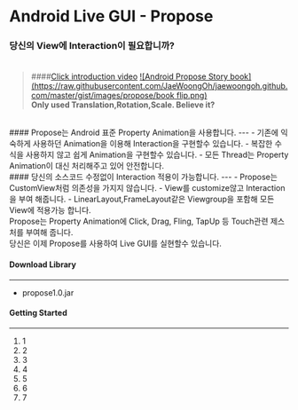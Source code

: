 # Android Live GUI - Propose
<i class="icon-cog"></i> 
### 당신의 View에 Interaction이 필요합니까?<br><br>

> ####[Click introduction video](https://youtu.be/FpXSwXSbTYE)
[![Android Propose Story book](https://raw.githubusercontent.com/JaeWoongOh/jaewoongoh.github.com/master/gist/images/propose/book flip.png)](http://youtu.be/FpXSwXSbTYE)<br>
**Only used Translation,Rotation,Scale.  Believe it?**

<br>
#### Propose는 Android 표준 Property Animation을 사용합니다.
---
- 기존에 익숙하게 사용하던 Animation을 이용해 Interaction을 구현할수 있습니다.
- 복잡한 수식을 사용하지 않고 쉽게 Animation을 구현할수 있습니다.
- 모든 Thread는 Property Animation이 대신 처리해주고 있어 안전합니다.

<br>
#### 당신의 소스코드 수정없이 Interaction 적용이 가능합니다.
---
- Propose는 CustomView처럼 의존성을 가지지 않습니다.
- View를 customize않고 Interaction을 부여 해줍니다.
- LinearLayout,FrameLayout같은 Viewgroup을 포함해 모든 View에 적용가능 합니다.

<br>
Propose는 Property Animation에 Click, Drag, Fling, TapUp 등 Touch관련 제스처를 부여해 줍니다.<br>
당신은 이제 Propose를 사용하여 Live GUI를 실현할수 있습니다.<br>


#### Download Library
---
- propose1.0.jar


#### Getting Started
---
1. 1
2. 2
3. 3
4. 4
5. 5
6. 6
7. 7



